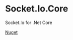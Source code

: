 # Socket.Io.Core
Socket.Io for .Net Core

[Nuget](https://www.nuget.org/packages/SocketIo.Core/1.0.0)